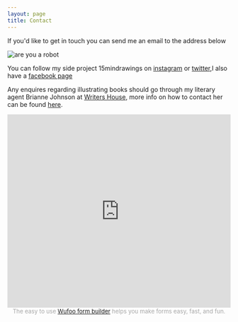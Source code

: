 ```yaml
---
layout: page
title: Contact
---
```


If you'd like to get in touch you can send me an email to the address below

![are you a robot](/images-theme/not-a-robot.svg)

You can follow my side project 15mindrawings on [instagram](http://instagram.com/15mindrawings)
or [twitter](http://twitter.com/15mindrawings),I also have a [facebook page](http://facebook.com/15mindrawings)



Any enquires regarding illustrating books should go through my literary agent Brianne Johnson at [Writers House](http://writershouse.com), more info on how to contact her can be found [here](http://www.writershouse.com/submissions/).


<iframe height="437" allowTransparency="true" frameborder="0" scrolling="no" style="width:100%;border:none"  src="https://mrdougal.wufoo.com/embed/z13r1rdq1evwtqs/"><a href="https://mrdougal.wufoo.com/forms/z13r1rdq1evwtqs/">Fill out my Wufoo form!</a></iframe><div id="wuf-adv" style="font-family:inherit;font-size: small;color:#a7a7a7;text-align:center;display:block;"><span class="notranslate">The easy to use <a href="http://www.wufoo.com/form-builder/">Wufoo form builder</a> helps you make forms easy, fast, and fun.</span></div>